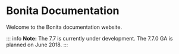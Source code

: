 #  Bonita Documentation

Welcome to the Bonita documentation website.

::: info
**Note:** The 7.7 is currently under development. The 7.7.0 GA is planned on June 2018.
:::

